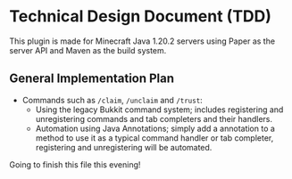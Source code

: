 # Technical Design Document (TDD)
This plugin is made for Minecraft Java 1.20.2 servers using Paper as the server API and Maven as the build system.

## General Implementation Plan
- Commands such as `/claim`, `/unclaim` and `/trust`:
  - Using the legacy Bukkit command system; includes registering and unregistering commands and tab completers and their handlers.
  - Automation using Java Annotations; simply add a annotation to a method to use it as a typical command handler or tab completer, registering and unregistering will be automated.

Going to finish this file this evening!
